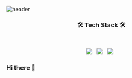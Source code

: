![header](https://capsule-render.vercel.app/api?type=soft&color=timeGradient&text=DKY의%20코드저장소)

<h3 align="center"><b>🛠 Tech Stack 🛠</b></h3>
</br>
<p align="center">
<img src="https://img.shields.io/badge/-Objective--C-brightgreen?style=flat"/></a> &nbsp
<img src="https://img.shields.io/badge/Swift-F05138?style=flat&logo=Swift&logoColor=white"/></a> &nbsp
<img src="https://img.shields.io/badge/SwiftUI-E34F26?style=flat&logo=Swift&logoColor=white"/></a> &nbsp </p>

### Hi there 👋

<!--
배지 커스텀 https://shields.io/ 
배지 아이콘 저장소 https://simpleicons.org/
배너 이미지 오픈 API https://github.com/kyechan99/capsule-render
마크다운 프리뷰 https://dillinger.io/
-->
